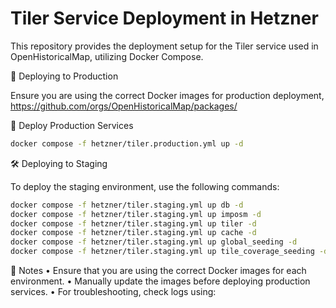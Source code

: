 # Tiler Service Deployment in Hetzner

This repository provides the deployment setup for the Tiler service used in OpenHistoricalMap, utilizing Docker Compose.

🚀 Deploying to Production

Ensure you are using the correct Docker images for production deployment, https://github.com/orgs/OpenHistoricalMap/packages/


📌 Deploy Production Services

```sh
docker compose -f hetzner/tiler.production.yml up -d
```

🛠 Deploying to Staging

To deploy the staging environment, use the following commands:

```sh
docker compose -f hetzner/tiler.staging.yml up db -d
docker compose -f hetzner/tiler.staging.yml up imposm -d
docker compose -f hetzner/tiler.staging.yml up tiler -d
docker compose -f hetzner/tiler.staging.yml up cache -d
docker compose -f hetzner/tiler.staging.yml up global_seeding -d
docker compose -f hetzner/tiler.staging.yml up tile_coverage_seeding -d
```

📌 Notes
	•	Ensure that you are using the correct Docker images for each environment.
	•	Manually update the images before deploying production services.
	•	For troubleshooting, check logs using:
